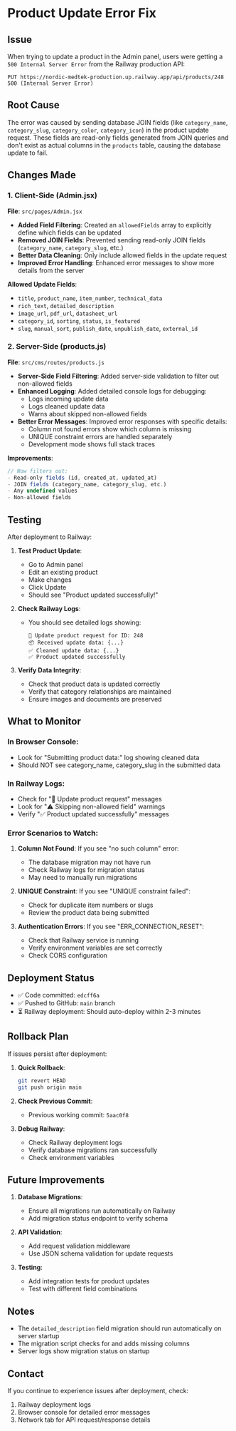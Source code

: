 # Product Update Error Fix

## Issue
When trying to update a product in the Admin panel, users were getting a `500 Internal Server Error` from the Railway production API:
```
PUT https://nordic-medtek-production.up.railway.app/api/products/248 500 (Internal Server Error)
```

## Root Cause
The error was caused by sending database JOIN fields (like `category_name`, `category_slug`, `category_color`, `category_icon`) in the product update request. These fields are read-only fields generated from JOIN queries and don't exist as actual columns in the `products` table, causing the database update to fail.

## Changes Made

### 1. Client-Side (Admin.jsx)
**File**: `src/pages/Admin.jsx`

- **Added Field Filtering**: Created an `allowedFields` array to explicitly define which fields can be updated
- **Removed JOIN Fields**: Prevented sending read-only JOIN fields (`category_name`, `category_slug`, etc.)
- **Better Data Cleaning**: Only include allowed fields in the update request
- **Improved Error Handling**: Enhanced error messages to show more details from the server

**Allowed Update Fields**:
- `title`, `product_name`, `item_number`, `technical_data`
- `rich_text`, `detailed_description`
- `image_url`, `pdf_url`, `datasheet_url`
- `category_id`, `sorting`, `status`, `is_featured`
- `slug`, `manual_sort`, `publish_date`, `unpublish_date`, `external_id`

### 2. Server-Side (products.js)
**File**: `src/cms/routes/products.js`

- **Server-Side Field Filtering**: Added server-side validation to filter out non-allowed fields
- **Enhanced Logging**: Added detailed console logs for debugging:
  - Logs incoming update data
  - Logs cleaned update data
  - Warns about skipped non-allowed fields
- **Better Error Messages**: Improved error responses with specific details:
  - Column not found errors show which column is missing
  - UNIQUE constraint errors are handled separately
  - Development mode shows full stack traces

**Improvements**:
```javascript
// Now filters out:
- Read-only fields (id, created_at, updated_at)
- JOIN fields (category_name, category_slug, etc.)
- Any undefined values
- Non-allowed fields
```

## Testing
After deployment to Railway:

1. **Test Product Update**:
   - Go to Admin panel
   - Edit an existing product
   - Make changes
   - Click Update
   - Should see "Product updated successfully!"

2. **Check Railway Logs**:
   - You should see detailed logs showing:
     ```
     📝 Update product request for ID: 248
     📦 Received update data: {...}
     ✅ Cleaned update data: {...}
     ✅ Product updated successfully
     ```

3. **Verify Data Integrity**:
   - Check that product data is updated correctly
   - Verify that category relationships are maintained
   - Ensure images and documents are preserved

## What to Monitor

### In Browser Console:
- Look for "Submitting product data:" log showing cleaned data
- Should NOT see category_name, category_slug in the submitted data

### In Railway Logs:
- Check for "📝 Update product request" messages
- Look for "⚠️ Skipping non-allowed field" warnings
- Verify "✅ Product updated successfully" messages

### Error Scenarios to Watch:
1. **Column Not Found**: If you see "no such column" error:
   - The database migration may not have run
   - Check Railway logs for migration status
   - May need to manually run migrations

2. **UNIQUE Constraint**: If you see "UNIQUE constraint failed":
   - Check for duplicate item numbers or slugs
   - Review the product data being submitted

3. **Authentication Errors**: If you see "ERR_CONNECTION_RESET":
   - Check that Railway service is running
   - Verify environment variables are set correctly
   - Check CORS configuration

## Deployment Status
- ✅ Code committed: `edcff6a`
- ✅ Pushed to GitHub: `main` branch
- ⏳ Railway deployment: Should auto-deploy within 2-3 minutes

## Rollback Plan
If issues persist after deployment:

1. **Quick Rollback**:
   ```bash
   git revert HEAD
   git push origin main
   ```

2. **Check Previous Commit**:
   - Previous working commit: `5aac0f8`

3. **Debug Railway**:
   - Check Railway deployment logs
   - Verify database migrations ran successfully
   - Check environment variables

## Future Improvements

1. **Database Migrations**:
   - Ensure all migrations run automatically on Railway
   - Add migration status endpoint to verify schema

2. **API Validation**:
   - Add request validation middleware
   - Use JSON schema validation for update requests

3. **Testing**:
   - Add integration tests for product updates
   - Test with different field combinations

## Notes
- The `detailed_description` field migration should run automatically on server startup
- The migration script checks for and adds missing columns
- Server logs show migration status on startup

## Contact
If you continue to experience issues after deployment, check:
1. Railway deployment logs
2. Browser console for detailed error messages
3. Network tab for API request/response details

